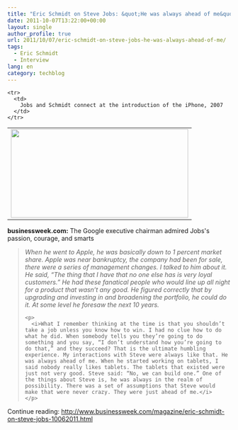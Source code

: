 ```yaml
---
title: "Eric Schmidt on Steve Jobs: &quot;He was always ahead of me&quot;"
date: 2011-10-07T13:22:00+00:00
layout: single
author_profile: true
url: 2011/10/07/eric-schmidt-on-steve-jobs-he-was-always-ahead-of-me/
tags:
  - Eric Schmidt
  - Interview
lang: en
category: techblog
---
```

<div dir="ltr" trbidi="on">
  <table align="center" cellpadding="0" cellspacing="0">
    <tr>
      <td>
        <a href="http://1.bp.blogspot.com/-Hqhs2QfH2KM/To70s7f9fFI/AAAAAAAAEC4/ouWdiOq7WYk/s1600/schmidt42__01__600.jpg" imageanchor="1"><img border="0" height="200" src="http://1.bp.blogspot.com/-Hqhs2QfH2KM/To70s7f9fFI/AAAAAAAAEC4/ouWdiOq7WYk/s400/schmidt42__01__600.jpg" width="400" /></a>
      </td>
    </tr>
    
    <tr>
      <td>
        Jobs and Schmidt connect at the introduction of the iPhone, 2007
      </td>
    </tr>
  </table>
  
  <p>
    <b>businessweek.com:</b> The Google executive chairman admired Jobs's passion, courage, and smarts
  </p>
  
  <blockquote>
    <p>
      <i>When he went to Apple, he was basically down to 1 percent market share. Apple was near bankruptcy, the company had been for sale, there were a series of management changes. I talked to him about it. He said, “The thing that I have that no one else has is very loyal customers.” He had these fanatical people who would line up all night for a product that wasn’t any good. He figured correctly that by upgrading and investing in and broadening the portfolio, he could do it. At some level he foresaw the next 10 years.</i>
    </p>
    
    <p>
      <i>What I remember thinking at the time is that you shouldn’t take a job unless you know how to win. I had no clue how to do what he did. When somebody tells you they’re going to do something and you say, “I don’t understand how you’re going to do that,” and they succeed? That is the ultimate humbling experience. My interactions with Steve were always like that. He was always ahead of me. When he started working on tablets, I said nobody really likes tablets. The tablets that existed were just not very good. Steve said: “No, we can build one.” One of the things about Steve is, he was always in the realm of possibility. There was a set of assumptions that Steve would make that were never crazy. They were just ahead of me.</i>
    </p>
  </blockquote>
  
  <p>
    Continue reading: <a href="http://www.businessweek.com/magazine/eric-schmidt-on-steve-jobs-10062011.html">http://www.businessweek.com/magazine/eric-schmidt-on-steve-jobs-10062011.html</a> </div>